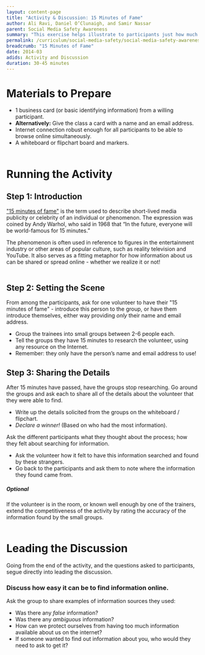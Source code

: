 ```yaml
---
layout: content-page
title: "Activity & Discussion: 15 Minutes of Fame"
author: Ali Ravi, Daniel O’Clunaigh, and Samir Nassar
parent: Social Media Safety Awareness
summary: "This exercise helps illustrate to participants just how much information about an individual can be found online - especially if we publicly share it ourselves."
permalink: /curriculum/social-media-safety/social-media-safety-awareness/activity-discussion/15-minutes-of-fame/
breadcrumb: "15 Minutes of Fame"
date: 2014-03
adids: Activity and Discussion
duration: 30-45 minutes
---
```

# Materials to Prepare
- 1 business card (or basic identifying information) from a willing participant.
- **Alternatively:** Give the class a card with a name and an email address.
- Internet connection robust enough for all participants to be able to browse online simultaneously.
- A whiteboard or flipchart board and markers.
<br><br>

# Running the Activity

## Step 1: Introduction
["15 minutes of fame"](https://en.wikipedia.org/wiki/15_minutes_of_fame) is the term used to describe short-lived media publicity or celebrity of an individual or phenomenon. The expression was coined by Andy Warhol, who said in 1968 that “In the future, everyone will be world-famous for 15 minutes.”

The phenomenon is often used in reference to figures in the entertainment industry or other areas of popular culture, such as reality television and YouTube. It also serves as a fitting metaphor for how information about us can be shared or spread online - whether we realize it or not!
<br><br>

## Step 2: Setting the Scene
From among the participants, ask for one volunteer to have their "15 minutes of fame" - introduce this person to the group, or have them introduce themselves, either way providing *only* their name and email address.
- Group the trainees into small groups between 2-6 people each.
- Tell the groups they have 15 minutes to research the volunteer, using any resource on the Internet.
- Remember: they only have the person’s name and email address to use!

## Step 3: Sharing the Details
After 15 minutes have passed, have the groups stop researching. Go around the groups and ask each to share all of the details about the volunteer that they were able to find.

- Write up the details solicited from the groups on the whiteboard / flipchart.
- *Declare a winner!* (Based on who had the most information).

Ask the different participants what they thought about the process; how they felt about searching for information.
- Ask the volunteer how it felt to have this information searched and found by these strangers.
- Go back to the participants and ask them to note where the information they found came from.

##### *Optional*
If the volunteer is in the room, or known well enough by one of the trainers, extend the competitiveness of the activity by rating the accuracy of the information found by the small groups.
<br><br>

# Leading the Discussion
Going from the end of the activity, and the questions asked to participants, segue directly into leading the discussion.

### Discuss how easy it can be to find information online.
Ask the group to share examples of information sources they used:
- Was there any *false* information?
- Was there any *ambiguous* information?
- How can we protect ourselves from having too much information available about us on the internet?
- If someone wanted to find out information about you, who would they need to ask to get it?
<br><br>

